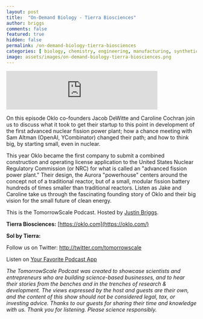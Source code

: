 ```yaml
---
layout: post
title:  "On-Demand Biology - Tierra Biosciences"
author: briggs
comments: false
featured: true
hidden: false
permalink: /on-demand-biology-tierra-biosciences
categories: [ biology, chemistry, engineering, manufacturing, synthetic biology, genetics, startup ]
image: assets/images/on-demand-biology-tierra-biosciences.png
---
```


<iframe src="https://anchor.fm/tomorrowscale/embed/episodes/Natures-Nuclear---Oklo-Inc-efad3j" height="102px" width="400px" frameborder="0" scrolling="no"></iframe>

On this episode Oklo co-founders Jacob DeWitte and Caroline Cochran join us to discuss what it took to get their startup to this point in development of the first advanced nuclear fission power plant; how a chance meeting with Sam Altman (OpenAI, YCombinator) changed their path; and how to think big, by starting small, even in nuclear.

This year Oklo became the first company to submit a combined construction and operating license application to the United States Nuclear Regulatory Commission (or NRC) for what is called an "advanced fission power plant." Their design, the Aurora "powerhouse" centers around the concept not of a traditional reactor, but of a small, modular fission battery hundreds of times smaller than traditional reactors. Listen as Jake and Caroline take us through the fascinating founding story of Oklo and their big vision for the small future of clean energy. 

This is the TomorrowScale Podcast. Hosted by [Justin Briggs](https://www.linkedin.com/in/briggsly).

**Tierra Biosciences:** [https://oklo.com](https://oklo.com/)

**Sol by Tierra:** 

Follow us on Twitter: <a href="http://twitter.com/tomorrowscale" target="_blank" rel="noopener ugc noreferrer">http://twitter.com/tomorrowscale</a>

Listen on [Your Favorite Podcast App](https://anchor.fm/tomorrowscale/)

*The TomorrowScale Podcast was created to showcase scientists and entrepreneurs who are building science-based businesses, and to hear their stories from the benches and in the trenches of research & development. The views expressed by the host and guests are their own, and the content of this show should not be considered legal, tax, or investing advice. Thanks to our guests for sharing their time and knowledge with us. Thank you for listening. Please science responsibly.*